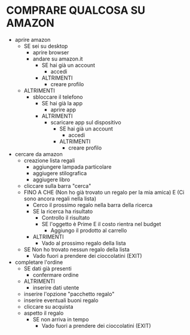 # COMPRARE QUALCOSA SU AMAZON

- aprire amazon
    - SE sei su desktop
        - aprire browser
        - andare su amazon.it 
            - SE hai già un account
                - accedi
            - ALTRIMENTI
                - creare profilo
    - ALTRIMENTI 
        - sbloccare il telefono
            - SE hai già la app
                - aprire app
            - ALTRIMENTI
                - scaricare app sul dispositivo
                    - SE hai già un account
                        - accedi
                    - ALTRIMENTI
                        - creare profilo
- cercare da amazon
    - creazione lista regali
        - aggiungere lampada particolare
        - aggiugere stilografica
        - aggiugere libro
    - cliccare sulla barra "cerca"
    - FINO A CHE (Non ho già trovato un regalo per la mia amica) E (Ci sono ancora regali nella lista)
        - Cerco il prossimo regalo nella barra della ricerca
        - SE la ricerca ha risultato
            - Controllo il risultato
            - SE l'oggetto è Prime E il costo rientra nel budget
                - Aggiungo il prodotto al carrello
        - ALTRIMENTI
            - Vado al prossimo regalo della lista
    - SE Non ho trovato nessun regalo della lista
        - Vado fuori a prendere dei cioccolatini (EXIT)
- completare l'ordine
    - SE dati già presenti
        - confermare ordine
    - ALTRIMENTI
        - inserire dati utente
    - inserire l'opzione "pacchetto regalo" 
    - inserire eventuali buoni regalo
    - cliccare su acquista
    - aspetto il regalo
        - SE non arriva in tempo
            - Vado fuori a prendere dei cioccolatini (EXIT)